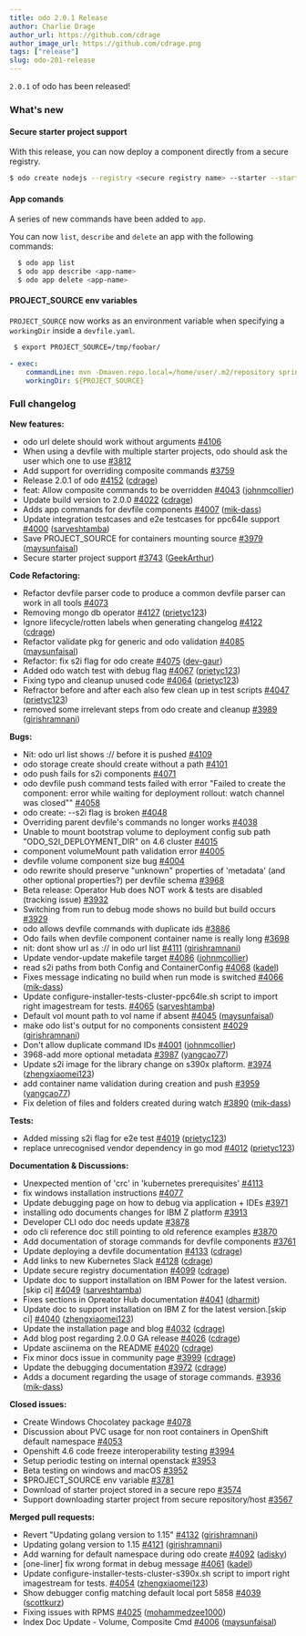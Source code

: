 ```yaml
---
title: odo 2.0.1 Release
author: Charlie Drage
author_url: https://github.com/cdrage
author_image_url: https://github.com/cdrage.png
tags: ["release"]
slug: odo-201-release
---
```


`2.0.1` of odo has been released!

<!--truncate-->

### What's new


#### Secure starter project support

With this release, you can now deploy a component directly from a secure registry.

```sh
$ odo create nodejs --registry <secure registry name> --starter --starter-token <starter project token>
```

#### App comands

A series of new commands have been added to `app`.

You can now `list`, `describe` and `delete` an app with the following commands:

```sh
  $ odo app list
  $ odo app describe <app-name>
  $ odo app delete <app-name>
```

#### PROJECT_SOURCE env variables

`PROJECT_SOURCE` now works as an environment variable when specifying a `workingDir` inside a `devfile.yaml`.

```sh
 $ export PROJECT_SOURCE=/tmp/foobar/
```

```yaml
- exec:
    commandLine: mvn -Dmaven.repo.local=/home/user/.m2/repository spring-boot:run
    workingDir: ${PROJECT_SOURCE}
```

### Full changelog

**New features:**

- odo url delete should work without arguments [\#4106](https://github.com/redhat-developer/odo/issues/4106)
- When using a devfile with multiple starter projects, odo should ask the user which one to use [\#3812](https://github.com/redhat-developer/odo/issues/3812)
- Add support for overriding composite commands [\#3759](https://github.com/redhat-developer/odo/issues/3759)
- Release 2.0.1 of odo [\#4152](https://github.com/redhat-developer/odo/pull/4152) ([cdrage](https://github.com/cdrage))
- feat: Allow composite commands to be overridden [\#4043](https://github.com/redhat-developer/odo/pull/4043) ([johnmcollier](https://github.com/johnmcollier))
- Update build version to 2.0.0 [\#4022](https://github.com/redhat-developer/odo/pull/4022) ([cdrage](https://github.com/cdrage))
- Adds app commands for devfile components [\#4007](https://github.com/redhat-developer/odo/pull/4007) ([mik-dass](https://github.com/mik-dass))
- Update integration testcases and e2e testcases for ppc64le support [\#4000](https://github.com/redhat-developer/odo/pull/4000) ([sarveshtamba](https://github.com/sarveshtamba))
- Save PROJECT\_SOURCE for containers mounting source [\#3979](https://github.com/redhat-developer/odo/pull/3979) ([maysunfaisal](https://github.com/maysunfaisal))
- Secure starter project support [\#3743](https://github.com/redhat-developer/odo/pull/3743) ([GeekArthur](https://github.com/GeekArthur))

**Code Refactoring:**

- Refactor devfile parser code to produce a common devfile parser can work in all tools [\#4073](https://github.com/redhat-developer/odo/issues/4073)
- Removing mongo db operator [\#4127](https://github.com/redhat-developer/odo/pull/4127) ([prietyc123](https://github.com/prietyc123))
- Ignore lifecycle/rotten labels when generating changelog [\#4122](https://github.com/redhat-developer/odo/pull/4122) ([cdrage](https://github.com/cdrage))
- Refactor validate pkg for generic and odo validation [\#4085](https://github.com/redhat-developer/odo/pull/4085) ([maysunfaisal](https://github.com/maysunfaisal))
- Refactor: fix s2i flag for odo create [\#4075](https://github.com/redhat-developer/odo/pull/4075) ([dev-gaur](https://github.com/dev-gaur))
- Added odo watch test with debug flag [\#4067](https://github.com/redhat-developer/odo/pull/4067) ([prietyc123](https://github.com/prietyc123))
- Fixing typo and cleanup unused code [\#4064](https://github.com/redhat-developer/odo/pull/4064) ([prietyc123](https://github.com/prietyc123))
- Refractor before and after each also few clean up in test scripts [\#4047](https://github.com/redhat-developer/odo/pull/4047) ([prietyc123](https://github.com/prietyc123))
- removed some irrelevant steps from odo create and cleanup [\#3989](https://github.com/redhat-developer/odo/pull/3989) ([girishramnani](https://github.com/girishramnani))

**Bugs:**

- Nit: odo url list shows :// before it is pushed [\#4109](https://github.com/redhat-developer/odo/issues/4109)
- odo storage create should create without a path [\#4101](https://github.com/redhat-developer/odo/issues/4101)
- odo push fails for s2i components [\#4071](https://github.com/redhat-developer/odo/issues/4071)
- odo devfile push command tests failed with error "Failed to create the component: error while waiting for deployment rollout: watch channel was closed"" [\#4058](https://github.com/redhat-developer/odo/issues/4058)
- odo create: --s2i flag is broken [\#4048](https://github.com/redhat-developer/odo/issues/4048)
- Overriding parent devfile's commands no longer works [\#4038](https://github.com/redhat-developer/odo/issues/4038)
- Unable to mount bootstrap volume to deployment config sub path "ODO\_S2I\_DEPLOYMENT\_DIR" on 4.6 cluster [\#4015](https://github.com/redhat-developer/odo/issues/4015)
- component volumeMount path validation error [\#4005](https://github.com/redhat-developer/odo/issues/4005)
- devfile volume component size bug [\#4004](https://github.com/redhat-developer/odo/issues/4004)
- odo rewrite should preserve "unknown" properties of 'metadata' \(and other optional properties?\) per devfile schema  [\#3968](https://github.com/redhat-developer/odo/issues/3968)
- Beta release: Operator Hub does NOT work & tests are disabled \(tracking issue\)  [\#3932](https://github.com/redhat-developer/odo/issues/3932)
- Switching from run to debug mode shows no build but build occurs [\#3929](https://github.com/redhat-developer/odo/issues/3929)
- odo allows devfile commands with duplicate ids [\#3886](https://github.com/redhat-developer/odo/issues/3886)
- Odo fails when devfile component container name is really long [\#3698](https://github.com/redhat-developer/odo/issues/3698)
- nit: dont show url as :// in odo url list [\#4111](https://github.com/redhat-developer/odo/pull/4111) ([girishramnani](https://github.com/girishramnani))
- Update vendor-update makefile target [\#4086](https://github.com/redhat-developer/odo/pull/4086) ([johnmcollier](https://github.com/johnmcollier))
- read s2i paths from both Config and ContainerConfig [\#4068](https://github.com/redhat-developer/odo/pull/4068) ([kadel](https://github.com/kadel))
- Fixes message indicating no build when run mode is switched [\#4066](https://github.com/redhat-developer/odo/pull/4066) ([mik-dass](https://github.com/mik-dass))
- Update configure-installer-tests-cluster-ppc64le.sh script to import right imagestream for tests. [\#4065](https://github.com/redhat-developer/odo/pull/4065) ([sarveshtamba](https://github.com/sarveshtamba))
- Default vol mount path to vol name if absent [\#4045](https://github.com/redhat-developer/odo/pull/4045) ([maysunfaisal](https://github.com/maysunfaisal))
- make odo list's output for no components consistent [\#4029](https://github.com/redhat-developer/odo/pull/4029) ([girishramnani](https://github.com/girishramnani))
- Don't allow duplicate command IDs [\#4001](https://github.com/redhat-developer/odo/pull/4001) ([johnmcollier](https://github.com/johnmcollier))
- 3968-add more optional metadata [\#3987](https://github.com/redhat-developer/odo/pull/3987) ([yangcao77](https://github.com/yangcao77))
- Update s2i image for the library change on s390x plaftorm. [\#3974](https://github.com/redhat-developer/odo/pull/3974) ([zhengxiaomei123](https://github.com/zhengxiaomei123))
- add container name validation during creation and push [\#3959](https://github.com/redhat-developer/odo/pull/3959) ([yangcao77](https://github.com/yangcao77))
- Fix deletion of files and folders created during watch [\#3890](https://github.com/redhat-developer/odo/pull/3890) ([mik-dass](https://github.com/mik-dass))

**Tests:**

- Added missing s2i flag for e2e test [\#4019](https://github.com/redhat-developer/odo/pull/4019) ([prietyc123](https://github.com/prietyc123))
- replace unrecognised vendor dependency in go mod [\#4012](https://github.com/redhat-developer/odo/pull/4012) ([prietyc123](https://github.com/prietyc123))

**Documentation & Discussions:**

- Unexpected mention of 'crc' in 'kubernetes prerequisites' [\#4113](https://github.com/redhat-developer/odo/issues/4113)
- fix windows installation instructions [\#4077](https://github.com/redhat-developer/odo/issues/4077)
- Update debugging page on how to debug via application + IDEs [\#3971](https://github.com/redhat-developer/odo/issues/3971)
- installing odo documents changes for IBM  Z platform  [\#3913](https://github.com/redhat-developer/odo/issues/3913)
- Developer CLI odo doc needs update [\#3878](https://github.com/redhat-developer/odo/issues/3878)
- odo cli reference doc still pointing to old reference examples [\#3870](https://github.com/redhat-developer/odo/issues/3870)
- Add documentation of storage commands for devfile components [\#3761](https://github.com/redhat-developer/odo/issues/3761)
- Update deploying a devfile documentation [\#4133](https://github.com/redhat-developer/odo/pull/4133) ([cdrage](https://github.com/cdrage))
- Add links to new Kubernetes Slack [\#4128](https://github.com/redhat-developer/odo/pull/4128) ([cdrage](https://github.com/cdrage))
- Update secure registry documentation [\#4099](https://github.com/redhat-developer/odo/pull/4099) ([cdrage](https://github.com/cdrage))
- Update doc to support installation on IBM Power for the latest version.\[skip ci\] [\#4049](https://github.com/redhat-developer/odo/pull/4049) ([sarveshtamba](https://github.com/sarveshtamba))
- Fixes sections in Opreator Hub documentation [\#4041](https://github.com/redhat-developer/odo/pull/4041) ([dharmit](https://github.com/dharmit))
- Update doc to support installation on IBM Z for the latest version.\[skip ci\] [\#4040](https://github.com/redhat-developer/odo/pull/4040) ([zhengxiaomei123](https://github.com/zhengxiaomei123))
- Update the installation page and blog [\#4032](https://github.com/redhat-developer/odo/pull/4032) ([cdrage](https://github.com/cdrage))
- Add blog post regarding 2.0.0 GA release [\#4026](https://github.com/redhat-developer/odo/pull/4026) ([cdrage](https://github.com/cdrage))
- Update asciinema on the README [\#4020](https://github.com/redhat-developer/odo/pull/4020) ([cdrage](https://github.com/cdrage))
- Fix minor docs issue in community page [\#3999](https://github.com/redhat-developer/odo/pull/3999) ([cdrage](https://github.com/cdrage))
- Update the debugging documentation [\#3972](https://github.com/redhat-developer/odo/pull/3972) ([cdrage](https://github.com/cdrage))
- Adds a document regarding the usage of storage commands. [\#3936](https://github.com/redhat-developer/odo/pull/3936) ([mik-dass](https://github.com/mik-dass))

**Closed issues:**

- Create Windows Chocolatey package [\#4078](https://github.com/redhat-developer/odo/issues/4078)
- Discussion about PVC usage for non root containers in OpenShift default namespace [\#4053](https://github.com/redhat-developer/odo/issues/4053)
- Openshift 4.6 code freeze interoperability testing [\#3994](https://github.com/redhat-developer/odo/issues/3994)
- Setup periodic testing on internal openstack [\#3953](https://github.com/redhat-developer/odo/issues/3953)
- Beta testing on windows and macOS [\#3952](https://github.com/redhat-developer/odo/issues/3952)
- $PROJECT\_SOURCE env variable [\#3781](https://github.com/redhat-developer/odo/issues/3781)
- Download of starter project stored in a secure repo [\#3574](https://github.com/redhat-developer/odo/issues/3574)
- Support downloading starter project from secure repository/host [\#3567](https://github.com/redhat-developer/odo/issues/3567)

**Merged pull requests:**

- Revert "Updating golang version to 1.15" [\#4132](https://github.com/redhat-developer/odo/pull/4132) ([girishramnani](https://github.com/girishramnani))
- Updating golang version to 1.15 [\#4121](https://github.com/redhat-developer/odo/pull/4121) ([girishramnani](https://github.com/girishramnani))
- Add warning for default namespace during odo create [\#4092](https://github.com/redhat-developer/odo/pull/4092) ([adisky](https://github.com/adisky))
- \[one-liner\] fix wrong format in debug message [\#4061](https://github.com/redhat-developer/odo/pull/4061) ([kadel](https://github.com/kadel))
- Update configure-installer-tests-cluster-s390x.sh script to import right imagestream for tests. [\#4054](https://github.com/redhat-developer/odo/pull/4054) ([zhengxiaomei123](https://github.com/zhengxiaomei123))
- Show debugger config matching default local port 5858 [\#4039](https://github.com/redhat-developer/odo/pull/4039) ([scottkurz](https://github.com/scottkurz))
- Fixing issues with RPMS [\#4025](https://github.com/redhat-developer/odo/pull/4025) ([mohammedzee1000](https://github.com/mohammedzee1000))
- Index Doc Update - Volume, Composite Cmd [\#4006](https://github.com/redhat-developer/odo/pull/4006) ([maysunfaisal](https://github.com/maysunfaisal))
